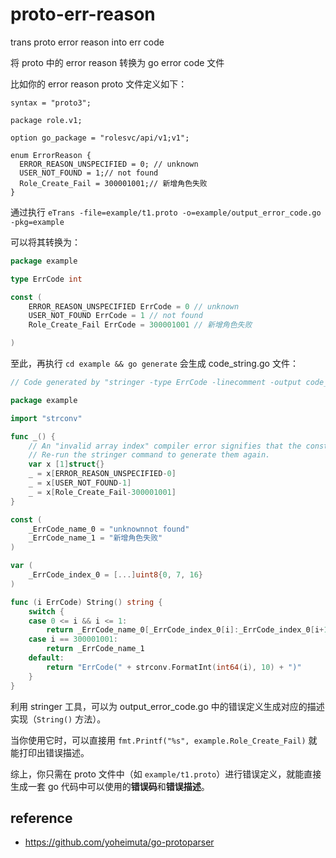 # proto-err-reason
trans proto error reason into err code 

将 proto 中的 error reason 转换为 go error code 文件

比如你的 error reason proto 文件定义如下：

```
syntax = "proto3";

package role.v1;

option go_package = "rolesvc/api/v1;v1";

enum ErrorReason {
  ERROR_REASON_UNSPECIFIED = 0; // unknown
  USER_NOT_FOUND = 1;// not found
  Role_Create_Fail = 300001001;// 新增角色失败
}
```

通过执行 `eTrans -file=example/t1.proto -o=example/output_error_code.go -pkg=example`

可以将其转换为：

```go
package example

type ErrCode int

const (
	ERROR_REASON_UNSPECIFIED ErrCode = 0 // unknown
	USER_NOT_FOUND ErrCode = 1 // not found
	Role_Create_Fail ErrCode = 300001001 // 新增角色失败

)
```

至此，再执行 `cd example && go generate` 会生成 code_string.go 文件：

```go
// Code generated by "stringer -type ErrCode -linecomment -output code_string.go"; DO NOT EDIT.

package example

import "strconv"

func _() {
	// An "invalid array index" compiler error signifies that the constant values have changed.
	// Re-run the stringer command to generate them again.
	var x [1]struct{}
	_ = x[ERROR_REASON_UNSPECIFIED-0]
	_ = x[USER_NOT_FOUND-1]
	_ = x[Role_Create_Fail-300001001]
}

const (
	_ErrCode_name_0 = "unknownnot found"
	_ErrCode_name_1 = "新增角色失败"
)

var (
	_ErrCode_index_0 = [...]uint8{0, 7, 16}
)

func (i ErrCode) String() string {
	switch {
	case 0 <= i && i <= 1:
		return _ErrCode_name_0[_ErrCode_index_0[i]:_ErrCode_index_0[i+1]]
	case i == 300001001:
		return _ErrCode_name_1
	default:
		return "ErrCode(" + strconv.FormatInt(int64(i), 10) + ")"
	}
}
```

利用 stringer 工具，可以为 output_error_code.go 中的错误定义生成对应的描述实现（`String()` 方法）。

当你使用它时，可以直接用 `fmt.Printf("%s", example.Role_Create_Fail)` 就能打印出错误描述。

综上，你只需在 proto 文件中（如 `example/t1.proto`）进行错误定义，就能直接生成一套 go 代码中可以使用的**错误码**和**错误描述**。

## reference
* https://github.com/yoheimuta/go-protoparser
